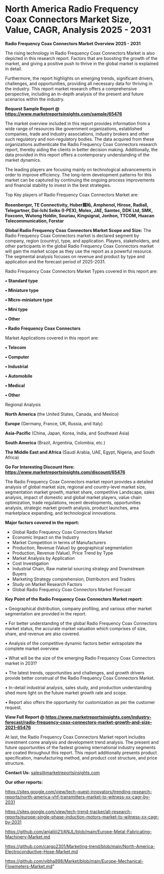# North America Radio Frequency Coax Connectors Market Size, Value, CAGR, Analysis 2025 - 2031

<Strong> Radio Frequency Coax Connectors Market Overview 2025 - 2031</strong>

The rising technology in Radio Frequency Coax Connectors Market is also depicted in this research report. Factors that are boosting the growth of the market, and giving a positive push to thrive in the global market is explained in detail.

Furthermore, the report highlights on emerging trends, significant drivers, challenges, and opportunities, providing all necessary data for thriving in the industry. This report market research offers a comprehensive perspective, including an in-depth analysis of the present and future scenarios within the industry.

<strong>Request Sample Report @ <a href=https://www.marketreportsinsights.com/sample/65476>https://www.marketreportsinsights.com/sample/65476</a></strong>

The market overview included in this report provides information from a wide range of resources like government organizations, established companies, trade and industry associations, industry brokers and other such regulatory and non-regulatory bodies. The data acquired from these organizations authenticate the Radio Frequency Coax Connectors research report, thereby aiding the clients in better decision making. Additionally, the data provided in this report offers a contemporary understanding of the market dynamics.

The leading players are focusing mainly on technological advancements in order to improve efficiency. The long-term development patterns for this market can be captured by continuing the ongoing process improvements and financial stability to invest in the best strategies.

Top Key players of Radio Frequency Coax Connectors Market are:

<strong>Rosenberger, TE Connectivity, Huber䫨杺, Amphenol, Hirose, Radiall, Telegartner, Dai-Ichi Seiko (I-PEX), Molex, JAE, Samtec, DDK Ltd, SMK, Foxconn, Wutong Holdin, Souriau, Kingsignal, Jonhon, TTCOM, Huacan Telecommunication, Forstar</strong>

<strong><b>Global Radio Frequency Coax Connectors Market Scope and Size:</b></strong>
The Radio Frequency Coax Connectors market is declared segment by company, region (country), type, and application. Players, stakeholders, and other participants in the global Radio Frequency Coax Connectors market will gain the market scope as they use the report as a powerful resource. The segmental analysis focuses on revenue and product by type and application and the forecast period of 2025-2031.

Radio Frequency Coax Connectors Market Types covered in this report are:

<strong>• Standard type

• Miniature type

• Micro-miniature type

• Mini type

• Other

• Radio Frequency Coax Connectors</strong>

Market Applications covered in this report are:

<strong>• Telecom

• Computer

• Industrial

• Automobile

• Medical

• Other</strong> 

Regional Analysis

<strong>North America</strong> (the United States, Canada, and Mexico)

<strong>Europe</strong> (Germany, France, UK, Russia, and Italy)

<strong>Asia-Pacific</strong> (China, Japan, Korea, India, and Southeast Asia)

<strong>South America</strong> (Brazil, Argentina, Colombia, etc.)

<strong>The Middle East and Africa</strong> (Saudi Arabia, UAE, Egypt, Nigeria, and South Africa)

<strong>Go For Interesting Discount Here: <a href=https://www.marketreportsinsights.com/discount/65476>https://www.marketreportsinsights.com/discount/65476</a></strong>

The Radio Frequency Coax Connectors market report provides a detailed analysis of global market size, regional and country-level market size, segmentation market growth, market share, competitive Landscape, sales analysis, impact of domestic and global market players, value chain optimization, trade regulations, recent developments, opportunities analysis, strategic market growth analysis, product launches, area marketplace expanding, and technological innovations.

<strong><b>Major factors covered in the report:</b></strong>
<ul>
  <li>Global Radio Frequency Coax Connectors Market </li>
  <li>Economic Impact on the Industry</li>
  <li>Market Competition in terms of Manufacturers</li>
  <li>Production, Revenue (Value) by geographical segmentation</li>
  <li>Production, Revenue (Value), Price Trend by Type</li>
  <li>Market Analysis by Application</li>
  <li>Cost Investigation</li>
  <li>Industrial Chain, Raw material sourcing strategy and Downstream Buyers</li>
  <li>Marketing Strategy comprehension, Distributors and Traders</li>
  <li>Study on Market Research Factors</li>
  <li>Global Radio Frequency Coax Connectors Market Forecast</li>
</ul>

<strong><b>Key Point of the Radio Frequency Coax Connectors Market report:</b></strong>

• Geographical distribution, company profiling, and various other market segmentation are provided in the report.

• For better understanding of the global Radio Frequency Coax Connectors market status, the accurate market valuation which comprises of size, share, and revenue are also covered.

• Analysis of the competitive dynamic factors better extrapolate the complete market overview

• What will be the size of the emerging Radio Frequency Coax Connectors market in 2031?

• The latest trends, opportunities and challenges, and growth drivers provide better construal of the Radio Frequency Coax Connectors Market.

• In-detail industrial analysis, sales study, and production understanding shed more light on the future market growth rate and scope.

• Report also offers the opportunity for customization as per the customer request.

<strong><b>View Full Report @ <a href=https://www.marketreportsinsights.com/industry-forecast/radio-frequency-coax-connectors-market-growth-and-size-2021-65476>https://www.marketreportsinsights.com/industry-forecast/radio-frequency-coax-connectors-market-growth-and-size-2021-65476</a></b></strong>


At last, the Radio Frequency Coax Connectors Market report includes investment come analysis and development trend analysis. The present and future opportunities of the fastest growing international industry segments are coated throughout this report. This report additionally presents product specification, manufacturing method, and product cost structure, and price structure.

<strong>Contact Us:</strong>
sales@marketreportsinsights.com

<strong>Our other reports:</strong>

<a href=https://sites.google.com/view/tech-quest-innovators/trending-research-reports/north-america-vhf-transmitters-market-to-witness-xx-cagr-by-2031>https://sites.google.com/view/tech-quest-innovators/trending-research-reports/north-america-vhf-transmitters-market-to-witness-xx-cagr-by-2031</a>

<a href=https://sites.google.com/view/tech-trend-tracker/all-research-reports/europe-single-phase-induction-motors-market-to-witness-xx-cagr-by-2031>https://sites.google.com/view/tech-trend-tracker/all-research-reports/europe-single-phase-induction-motors-market-to-witness-xx-cagr-by-2031</a>

<a href=https://github.com/anjaliiii21/ANJL/blob/main/Europe-Metal-Fabricating-Machinery-Market.md>https://github.com/anjaliiii21/ANJL/blob/main/Europe-Metal-Fabricating-Machinery-Market.md</a>

<a href=https://github.com/cargo2301/Marketing-trend/blob/main/North-America-Electroconductive-Hose-Market.md>https://github.com/cargo2301/Marketing-trend/blob/main/North-America-Electroconductive-Hose-Market.md</a>

<a href=https://github.com/vibha898/Market/blob/main/Europe-Mechanical-Flowmeters-Market.md>https://github.com/vibha898/Market/blob/main/Europe-Mechanical-Flowmeters-Market.md</a>"
